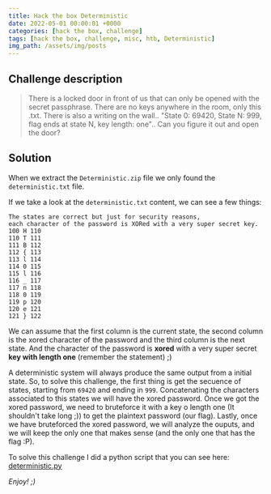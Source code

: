 ```yaml
---
title: Hack the box Deterministic
date: 2022-05-01 00:00:01 +0000
categories: [hack the box, challenge]
tags: [hack the box, challenge, misc, htb, Deterministic]
img_path: /assets/img/posts
---
```


## Challenge description

>There is a locked door in front of us that can only be opened with the secret passphrase. 
>There are no keys anywhere in the room, only this .txt. There is also a writing on the wall.. 
>"State 0: 69420, State N: 999, flag ends at state N, key length: one".. Can you figure it out and open the door?

## Solution

When we extract the `Deterministic.zip` file we only found the `deterministic.txt` file.

If we take a look at the `deterministic.txt` content, we can see a few things:

```
The states are correct but just for security reasons, 
each character of the password is XORed with a very super secret key.
100 H 110
110 T 111
111 B 112
112 { 113
113 l 114
114 0 115
115 l 116
116 _ 117
117 n 118
118 0 119
119 p 120
120 e 121
121 } 122
```

We can assume that the first column is the current state, the second column is the xored character of the password and the third column is the next state.
And the character of the password is **xored** with a very super secret **key with length one** (remember the statement) ;)

A deterministic system will always produce the same output from a initial state.
So, to solve this challenge, the first thing is get the secuence of states, starting from `69420` and ending in `999`.
Concatenating the characters associated to this states we will have the xored password.
Once we got the xored password, we need to bruteforce it with a key o length one (It shouldn't take long ;)) to get the plaintext password (our flag).
Lastly, once we have bruteforced the xored password, we will analyze the ouputs, and we will keep the only one that makes sense (and the only one that has the flag :P).

To solve this challenge I did a python script that you can see here: [deterministic.py](https://github.com/rubenhortas/hackthebox/blob/main/deterministic/deterministic.py)

*Enjoy! ;)*
